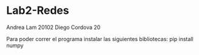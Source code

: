 # Lab2-Redes

Andrea Lam 20102
Diego Cordova 20

Para poder correr el programa instalar las siguientes bibliotecas:
pip install numpy
